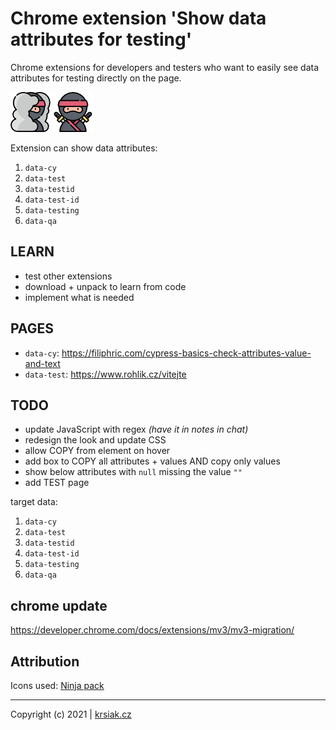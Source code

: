 # Chrome extension 'Show data attributes for testing'

Chrome extensions for developers and testers who want to easily see data attributes for testing directly on the page.

![ninja-hidden](img/icon_64_hide.png) ![ninja-visible](img/icon_64_show.png)

Extension can show data attributes:

1. `data-cy`
2. `data-test`
3. `data-testid`
4. `data-test-id`
5. `data-testing`
6. `data-qa`

## LEARN

- test other extensions
- download + unpack to learn from code
- implement what is needed

## PAGES

- `data-cy`: <https://filiphric.com/cypress-basics-check-attributes-value-and-text>
- `data-test`: <https://www.rohlik.cz/vitejte>

## TODO

- update JavaScript with regex _(have it in notes in chat)_
- redesign the look and update CSS
- allow COPY from element on hover
- add box to COPY all attributes + values AND copy only values
- show below attributes with `null` missing the value `""`
- add TEST page

target data:

1. `data-cy`
2. `data-test`
3. `data-testid`
4. `data-test-id`
5. `data-testing`
6. `data-qa`

## chrome update

<https://developer.chrome.com/docs/extensions/mv3/mv3-migration/>

## Attribution

Icons used: [Ninja pack](https://www.flaticon.com/packs/ninja-11)

---

Copyright (c) 2021 | [krsiak.cz](https://krsiak.cz/)
